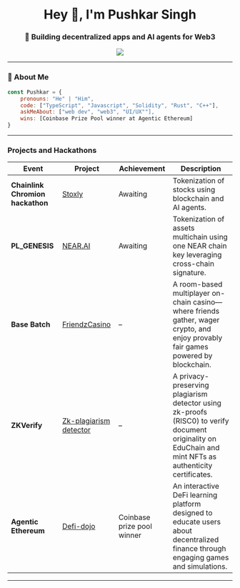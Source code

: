 <h1 align="center">Hey 👋, I'm Pushkar Singh</h1>
<h3 align="center">🚀 Building decentralized apps and AI agents for Web3 </h3>

<p align="center">
  <img src="https://readme-typing-svg.herokuapp.com/?lines=Web3+Builder+on+Ethereum,+Solana;Full-Stack+and+Blockchain+developer;Always+Learning..." />
</p>

---

### 🌱 About Me

```javascript
const Pushkar = {
    pronouns: "He" | "Him",
    code: ["TypeScript", "Javascript", "Solidity", "Rust", "C++"],
    askMeAbout: ["web dev", "web3", "UI/UX""],
    wins: [Coinbase Prize Pool winner at Agentic Ethereum]
}
```
---

### Projects and Hackathons

| Event     | Project              | Achievement | Description |
|-----------|----------------------|-------------|-------------|
| **Chainlink Chromion hackathon** | [Stoxly](https://github.com/iitianpushkar/Stoxly)        |    Awaiting     | Tokenization of stocks using blockchain and AI agents. |
| **PL_GENESIS** | [NEAR.AI](https://github.com/amsorrytola/PlGenesis)        | Awaiting          | Tokenization of assets multichain using one NEAR chain key leveraging cross-chain signature. |
| **Base Batch** | [FriendzCasino](https://github.com/iitianpushkar/FriendzCasinoOnBase)  | –           | A room-based multiplayer on-chain casino—where friends gather, wager crypto, and enjoy provably fair games powered by blockchain. |
| **ZKVerify** | [Zk-plagiarism detector](https://github.com/iitianpushkar/ZK-PlagiarismDetector) | –         | A privacy-preserving plagiarism detector using zk-proofs (RISC0) to verify document originality on EduChain and mint NFTs as authenticity certificates. |
| **Agentic Ethereum** | [Defi-dojo](https://github.com/arnavkirti/DeFi-Dojo) | Coinbase prize pool winner | An interactive DeFi learning platform designed to educate users about decentralized finance through engaging games and simulations.

---

